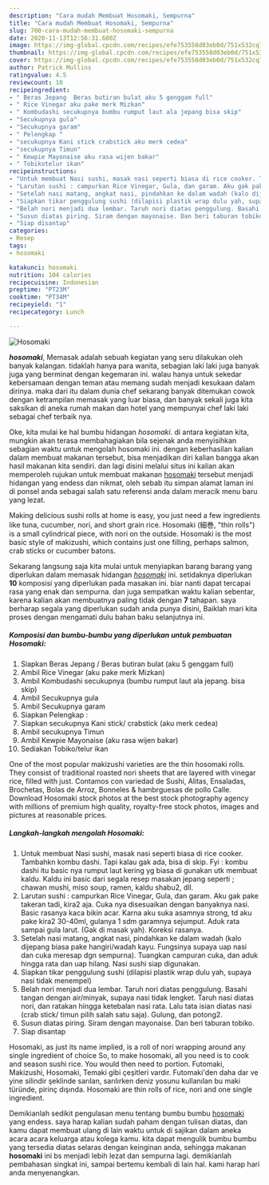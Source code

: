 ```yaml
---
description: "Cara mudah Membuat Hosomaki, Sempurna"
title: "Cara mudah Membuat Hosomaki, Sempurna"
slug: 700-cara-mudah-membuat-hosomaki-sempurna
date: 2020-11-13T12:56:31.680Z
image: https://img-global.cpcdn.com/recipes/efe753558d03eb0d/751x532cq70/hosomaki-foto-resep-utama.jpg
thumbnail: https://img-global.cpcdn.com/recipes/efe753558d03eb0d/751x532cq70/hosomaki-foto-resep-utama.jpg
cover: https://img-global.cpcdn.com/recipes/efe753558d03eb0d/751x532cq70/hosomaki-foto-resep-utama.jpg
author: Patrick Mullins
ratingvalue: 4.5
reviewcount: 10
recipeingredient:
- " Beras Jepang  Beras butiran bulat aku 5 genggam full"
- " Rice Vinegar aku pake merk Mizkan"
- " Kombudashi secukupnya bumbu rumput laut ala jepang bisa skip"
- "Secukupnya gula"
- "Secukupnya garam"
- " Pelengkap "
- "secukupnya Kani stick crabstick aku merk cedea"
- "secukupnya Timun"
- " Kewpie Mayonaise aku rasa wijen bakar"
- " Tobikotelur ikan"
recipeinstructions:
- "Untuk membuat Nasi sushi, masak nasi seperti biasa di rice cooker. Tambahkn kombu dashi. Tapi kalau gak ada, bisa di skip. Fyi : kombu dashi itu basic nya rumput laut kering yg biasa di gunakan utk membuat kaldu. Kaldu ini basic dari segala resep masakan jepang seperti ; chawan mushi, miso soup, ramen, kaldu shabu2, dll."
- "Larutan sushi : campurkan Rice Vinegar, Gula, dan garam. Aku gak pake takeran tadi, kira2 aja. Cuka nya disesuaikan dengan banyaknya nasi. Basic rasanya kaca bikin acar. Karna aku suka asamnya strong, td aku pake kira2 30-40ml, gulanya 1 sdm garamnya sejumput. Aduk rata sampai gula larut. (Gak di masak yah). Koreksi rasanya."
- "Setelah nasi matang, angkat nasi, pindahkan ke dalam wadah (kalo dijepang biasa pake hangiri/wadah kayu. Fungsinya supaya uap nasi dan cuka meresap dgn sempurna). Tuangkan campuran cuka, dan aduk hingga rata dan uap hilang. Nasi sushi siap digunakan."
- "Siapkan tikar penggulung sushi (dilapisi plastik wrap dulu yah, supaya nasi tidak menempel)"
- "Belah nori menjadi dua lembar. Taruh nori diatas penggulung. Basahi tangan dengan air/minyak, supaya nasi tidak lengket. Taruh nasi diatas nori, dan ratakan hingga ketebalan nasi rata. Lalu tata isian diatas nasi (crab stick/ timun pilih salah satu saja). Gulung, dan potong2."
- "Susun diatas piring. Siram dengan mayonaise. Dan beri taburan tobiko."
- "Siap disantap"
categories:
- Resep
tags:
- hosomaki

katakunci: hosomaki 
nutrition: 104 calories
recipecuisine: Indonesian
preptime: "PT23M"
cooktime: "PT34M"
recipeyield: "1"
recipecategory: Lunch

---
```



![Hosomaki](https://img-global.cpcdn.com/recipes/efe753558d03eb0d/751x532cq70/hosomaki-foto-resep-utama.jpg)

<b><i>hosomaki</i></b>, Memasak adalah sebuah kegiatan yang seru dilakukan oleh banyak kalangan. tidaklah hanya para wanita, sebagian laki laki juga banyak juga yang berminat dengan kegemaran ini. walau hanya untuk sekedar kebersamaan dengan teman atau memang sudah menjadi kesukaan dalam dirinya. maka dari itu dalam dunia chef sekarang banyak ditemukan cowok dengan ketrampilan memasak yang luar biasa, dan banyak sekali juga kita saksikan di aneka rumah makan dan hotel yang mempunyai chef laki laki sebagai chef terbaik nya.

Oke, kita mulai ke hal bumbu hidangan <i>hosomaki</i>. di antara kegiatan kita, mungkin akan terasa membahagiakan bila sejenak anda menyisihkan sebagian waktu untuk mengolah hosomaki ini. dengan keberhasilan kalian dalam membuat makanan tersebut, bisa menjadikan diri kalian bangga akan hasil makanan kita sendiri. dan lagi disini melalui situs ini kalian akan memperoleh rujukan untuk membuat makanan <u>hosomaki</u> tersebut menjadi hidangan yang endess dan nikmat, oleh sebab itu simpan alamat laman ini di ponsel anda sebagai salah satu referensi anda dalam meracik menu baru yang lezat.

Making delicious sushi rolls at home is easy, you just need a few ingredients like tuna, cucumber, nori, and short grain rice. Hosomaki (細巻, &#34;thin rolls&#34;) is a small cylindrical piece, with nori on the outside. Hosomaki is the most basic style of makizushi, which contains just one filling, perhaps salmon, crab sticks or cucumber batons.


Sekarang langsung saja kita mulai untuk menyiapkan barang barang yang diperlukan dalam memasak hidangan <u><i>hosomaki</i></u> ini. setidaknya diperlukan <b>10</b> komposisi yang diperlukan pada masakan ini. biar nanti dapat tercapai rasa yang enak dan sempurna. dan juga sempatkan waktu kalian sebentar, karena kalian akan membuatnya paling tidak dengan <b>7</b> tahapan. saya berharap segala yang diperlukan sudah anda punya disini, Baiklah mari kita proses dengan mengamati dulu bahan baku selanjutnya ini.

<!--inarticleads1-->

##### Komposisi dan bumbu-bumbu yang diperlukan untuk pembuatan Hosomaki:

1. Siapkan  Beras Jepang / Beras butiran bulat (aku 5 genggam full)
1. Ambil  Rice Vinegar (aku pake merk Mizkan)
1. Ambil  Kombudashi secukupnya (bumbu rumput laut ala jepang. bisa skip)
1. Ambil Secukupnya gula
1. Ambil Secukupnya garam
1. Siapkan  Pelengkap :
1. Siapkan secukupnya Kani stick/ crabstick (aku merk cedea)
1. Ambil secukupnya Timun
1. Ambil  Kewpie Mayonaise (aku rasa wijen bakar)
1. Sediakan  Tobiko/telur ikan


One of the most popular makizushi varieties are the thin hosomaki rolls. They consist of traditional roasted nori sheets that are layered with vinegar rice, filled with just. Contamos con variedad de Sushi, Alitas, Ensaladas, Brochetas, Bolas de Arroz, Bonneles &amp; hambrguesas de pollo Calle. Download Hosomaki stock photos at the best stock photography agency with millions of premium high quality, royalty-free stock photos, images and pictures at reasonable prices. 

<!--inarticleads2-->

##### Langkah-langkah mengolah Hosomaki:

1. Untuk membuat Nasi sushi, masak nasi seperti biasa di rice cooker. Tambahkn kombu dashi. Tapi kalau gak ada, bisa di skip. Fyi : kombu dashi itu basic nya rumput laut kering yg biasa di gunakan utk membuat kaldu. Kaldu ini basic dari segala resep masakan jepang seperti ; chawan mushi, miso soup, ramen, kaldu shabu2, dll.
1. Larutan sushi : campurkan Rice Vinegar, Gula, dan garam. Aku gak pake takeran tadi, kira2 aja. Cuka nya disesuaikan dengan banyaknya nasi. Basic rasanya kaca bikin acar. Karna aku suka asamnya strong, td aku pake kira2 30-40ml, gulanya 1 sdm garamnya sejumput. Aduk rata sampai gula larut. (Gak di masak yah). Koreksi rasanya.
1. Setelah nasi matang, angkat nasi, pindahkan ke dalam wadah (kalo dijepang biasa pake hangiri/wadah kayu. Fungsinya supaya uap nasi dan cuka meresap dgn sempurna). Tuangkan campuran cuka, dan aduk hingga rata dan uap hilang. Nasi sushi siap digunakan.
1. Siapkan tikar penggulung sushi (dilapisi plastik wrap dulu yah, supaya nasi tidak menempel)
1. Belah nori menjadi dua lembar. Taruh nori diatas penggulung. Basahi tangan dengan air/minyak, supaya nasi tidak lengket. Taruh nasi diatas nori, dan ratakan hingga ketebalan nasi rata. Lalu tata isian diatas nasi (crab stick/ timun pilih salah satu saja). Gulung, dan potong2.
1. Susun diatas piring. Siram dengan mayonaise. Dan beri taburan tobiko.
1. Siap disantap


Hosomaki, as just its name implied, is a roll of nori wrapping around any single ingredient of choice So, to make hosomaki, all you need is to cook and season sushi rice. You would then need to portion. Futomaki, Makizushi, Hosomaki, Temaki gibi çeşitleri vardır. Futomaki&#39;den daha dar ve yine silindir şeklinde sarılan, sarılırken deniz yosunu kullanılan bu maki türünde, pirinç dışında. Hosomaki are thin rolls of rice, nori and one single ingredient. 

Demikianlah sedikit pengulasan menu tentang bumbu bumbu <u>hosomaki</u> yang endess. saya harap kalian sudah paham dengan tulisan diatas, dan kamu dapat membuat ulang di lain waktu untuk di sajikan dalam aneka acara acara keluarga atau kolega kamu. kita dapat mengulik bumbu bumbu yang tersedia diatas selaras dengan keinginan anda, sehingga makanan <b>hosomaki</b> ini bs menjadi lebih lezat dan sempurna lagi. demikianlah pembahasan singkat ini, sampai bertemu kembali di lain hal. kami harap hari anda menyenangkan.
